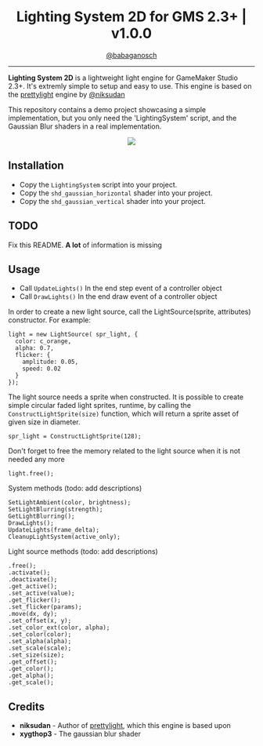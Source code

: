 <h1 align="center">Lighting System 2D for GMS 2.3+ | v1.0.0</h1>
<p align="center"><a href="https://twitter.com/Babaganosch">@babaganosch</a></p>

---

**Lighting System 2D** is a lightweight light engine for GameMaker Studio 2.3+. It's extremly simple to setup and easy to use. This engine is based on the <a href="https://github.com/niksudan/prettylight">prettylight</a> engine by <a href="https://github.com/niksudan">@niksudan</a>

This repository contains a demo project showcasing a simple implementation, but you only need the 'LightingSystem' script, and the Gaussian Blur shaders in a real implementation. 

<p align="center">
  <img src="https://raw.githubusercontent.com/babaganosch/open_storage/master/minecart_0.gif">
</p>

## Installation

* Copy the `LightingSystem` script into your project.
* Copy the `shd_gaussian_horizontal` shader into your project.
* Copy the `shd_gaussian_vertical` shader into your project.

## TODO
Fix this README. __A lot__ of information is missing

## Usage

* Call `UpdateLights()` In the end step event of a controller object
* Call `DrawLights()` In the end draw event of a controller object

In order to create a new light source, call the LightSource(sprite, attributes) constructor.
For example:
```gml
light = new LightSource( spr_light, {
  color: c_orange, 
  alpha: 0.7, 
  flicker: { 
    amplitude: 0.05, 
    speed: 0.02 
  }
});
```

The light source needs a sprite when constructed. It is possible to create simple circular faded light sprites, runtime, by calling the `ConstructLightSprite(size)` function, which will return a sprite asset of given size in diameter.
```gml
spr_light = ConstructLightSprite(128);
```

Don't forget to free the memory related to the light source when it is not needed any more
```gml
light.free();
```

System methods (todo: add descriptions)
```gml
SetLightAmbient(color, brightness);
SetLightBlurring(strength);
GetLightBlurring();
DrawLights();
UpdateLights(frame_delta);
CleanupLightSystem(active_only);
```

Light source methods (todo: add descriptions)
```gml
.free();
.activate();
.deactivate();
.get_active();
.set_active(value);
.get_flicker();
.set_flicker(params);
.move(dx, dy);
.set_offset(x, y);
.set_color_ext(color, alpha);
.set_color(color);
.set_alpha(alpha);
.set_scale(scale);
.set_size(size);
.get_offset();
.get_color();
.get_alpha();
.get_scale();
```

## Credits
* __niksudan__ - Author of <a href="https://github.com/niksudan/prettylight">prettylight</a>, which this engine is based upon
* __xygthop3__ - The gaussian blur shader
